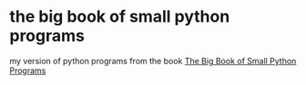 # the big book of small python programs
 my version of python programs from the book [The Big Book of Small Python Programs](https://inventwithpython.com/bigbookpython/)